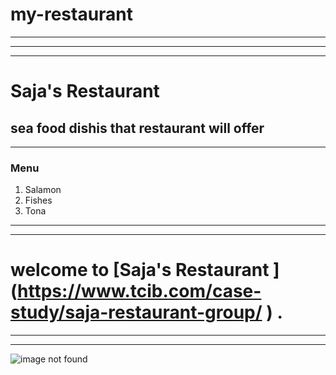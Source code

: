 # my-restaurant
-----------------------------------------------------------------------------
-----------------------------------------------------------------------------
*****************************************************************************


# Saja's Restaurant 
 ## sea food  dishis that restaurant will offer
 ****************************************************************************


### Menu 
1. Salamon 
2. Fishes 
3. Tona 

------------------------------------------------------------------------------
******************************************************************************
# welcome to [Saja's Restaurant ] (https://www.tcib.com/case-study/saja-restaurant-group/ )  .
 


 ****************************************************************************
 ****************************************************************************


![image not found](Desktop\fish.webp "Sea Food")

